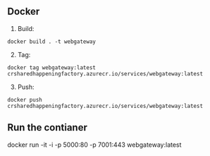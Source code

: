 ## Docker

1. Build:

``
docker build . -t webgateway
``

2. Tag: 

``
docker tag webgateway:latest crsharedhappeningfactory.azurecr.io/services/webgateway:latest
``

3. Push:

``
docker push crsharedhappeningfactory.azurecr.io/services/webgateway:latest
``

## Run the contianer

docker run -it -i -p 5000:80 -p 7001:443 webgateway:latest